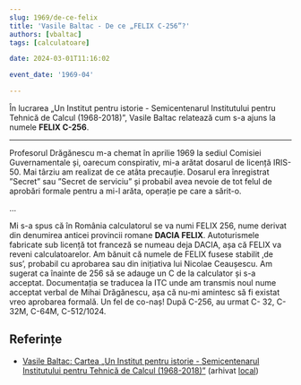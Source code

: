 ```yaml
---
slug: 1969/de-ce-felix
title: 'Vasile Baltac - De ce „FELIX C-256”?'
authors: [vbaltac]
tags: [calculatoare]

date: 2024-03-01T11:16:02

event_date: '1969-04'

---
```


În lucrarea „Un Institut pentru istorie - Semicentenarul Institutului pentru Tehnică de Calcul (1968-2018)”, Vasile Baltac relatează cum s-a ajuns la numele **FELIX C-256**.

<!-- truncate -->

---

Profesorul Drăgănescu
m-a chemat în aprilie 1969 la sediul Comisiei Guvernamentale și, oarecum
conspirativ, mi-a arătat dosarul de licență IRIS-50. Mai târziu am realizat de
ce atâta precauție. Dosarul era înregistrat ”Secret” sau ”Secret de serviciu” și
probabil avea nevoie de tot felul de aprobări formale pentru a mi-l arăta,
operație pe care a sărit-o.

...

Mi s-a spus că în România calculatorul se va numi FELIX 256, nume
derivat din denumirea anticei provincii romane **DACIA FELIX**.
Autoturismele fabricate sub licență tot franceză se numeau deja DACIA, așa
că FELIX va reveni calculatoarelor. Am bănuit că numele de FELIX fusese
stabilit ‚de sus’, probabil cu aprobarea sau din inițiativa lui Nicolae
Ceaușescu. Am sugerat ca înainte de 256 să se adauge un C de la calculator
și s-a acceptat. Documentația se traducea la ITC unde am transmis noul
nume acceptat verbal de Mihai Drăgănescu, așa că nu-mi amintesc să fi
existat vreo aprobarea formală. Un fel de co-naș! După C-256, au urmat C-
32, C-32M, C-64M, C-512/1024.

## Referințe

- [Vasile Baltac: Cartea „Un Institut pentru istorie - Semicentenarul Institutului pentru Tehnică de Calcul (1968-2018)”](/amintiri/2018/vbaltac-itc50ani/) (arhivat [local](https://cronica-it.github.io/arhiva/#2018))

